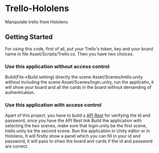 # Trello-Hololens
Manipulate trello from Hololens

## Getting Started
For using this code, first of all, put your Trello's token, key and your board name in file Asset/Scripts/Trello.cs. Then you have two 
choices.
### Use this application without access control

Build(File->Build setting) directly the scene Asset/Scenes/trello.unity without including the scene Asset/Scenes/login.unity, run the 
applicatin, it will show your board and all the cards in the board without demanding of authentication.

### Use this application with access control
Apart of this project, you have to build a [API Rest](https://github.com/zhao-zilong/Trello-Hololens-Authentication-Interface) for verifying the Id and password, once you have the API Rest link
Build the application with selecting the two scenes, make sure that login.unity be the first scene, trello.unity be the second scene. Run
the application in Unity editor or in Hololens, It will firstly show a panel which you can fill in your id and password, it will pass to shwo
the board and cards if the id and password are correct.
